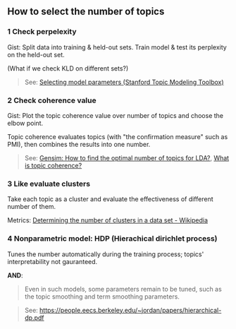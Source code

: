 ## How to select the number of topics

### 1 Check perpelexity

Gist: Split data into training & held-out sets. Train model & test its perplexity on the held-out set.

(What if we check KLD on different sets?)

> See: [Selecting model parameters (Stanford Topic Modeling Toolbox)](https://nlp.stanford.edu/software/tmt/tmt-0.4/)

### 2 Check coherence value

Gist: Plot the topic coherence value over number of topics and choose the elbow point.

Topic coherence evaluates topics (with "the confirmation measure" such as PMI), then combines the results into one number. 

> See: 
[Gensim: How to find the optimal number of topics for LDA?](https://www.machinelearningplus.com/nlp/topic-modeling-gensim-python/#17howtofindtheoptimalnumberoftopicsforlda), [What is topic coherence?](https://rare-technologies.com/what-is-topic-coherence/)

### 3 Like evaluate clusters

Take each topic as a cluster and evaluate the effectiveness of different number of them.

Metrics:
[Determining the number of clusters in a data set - Wikipedia](https://en.wikipedia.org/wiki/Determining_the_number_of_clusters_in_a_data_set)

### 4 Nonparametric model: HDP (Hierachical dirichlet process)

Tunes the number automatically during the training process; topics' interpretability not gauranteed. 

**AND**:

> Even in such models, some parameters remain to be tuned, such as the topic smoothing and term smoothing parameters.

> See: https://people.eecs.berkeley.edu/~jordan/papers/hierarchical-dp.pdf 
